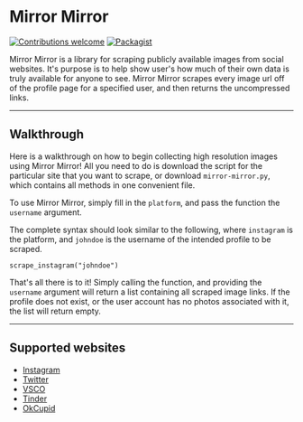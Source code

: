 # Mirror Mirror

[![Contributions welcome](https://img.shields.io/badge/contributions-welcome-brightgreen.svg)](CONTRIBUTING.md)
[![Packagist](https://img.shields.io/packagist/l/doctrine/orm.svg)]()

Mirror Mirror is a library for scraping publicly available images from social websites. It's purpose is to help show user's how much of their own data is truly available for anyone to see. Mirror Mirror scrapes every image url off of the profile page for a specified user, and then returns the uncompressed links.

---
## Walkthrough

Here is a walkthrough on how to begin collecting high resolution images using Mirror Mirror! All you need to do is download the script for the particular site that you want to scrape, or download `mirror-mirror.py`, which contains all methods in one convenient file.

To use Mirror Mirror, simply fill in the `platform`, and pass the function the `username` argument.

The complete syntax should look similar to the following, where `instagram` is the platform, and `johndoe` is the username of the intended profile to be scraped.

```
scrape_instagram("johndoe")
```

That's all there is to it! Simply calling the function, and providing the `username` argument will return a list containing all scraped image links. If the profile does not exist, or the user account has no photos associated with it, the list will return empty.

---

## Supported websites

* [Instagram](https://www.instagram.com)
* [Twitter](https://www.twitter.com)
* [VSCO](https://www.vsco.co)
* [Tinder](https://www.tinder.com)
* [OkCupid](https://www.okcupid.com)
